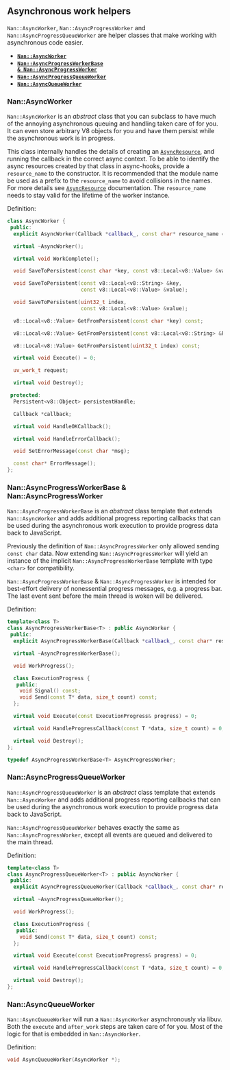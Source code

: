 ## Asynchronous work helpers

`Nan::AsyncWorker`, `Nan::AsyncProgressWorker` and `Nan::AsyncProgressQueueWorker` are helper classes that make working with asynchronous code easier.

 - <a href="#api_nan_async_worker"><b><code>Nan::AsyncWorker</code></b></a>
 - <a href="#api_nan_async_progress_worker"><b><code>Nan::AsyncProgressWorkerBase &amp; Nan::AsyncProgressWorker</code></b></a>
 - <a href="#api_nan_async_progress_queue_worker"><b><code>Nan::AsyncProgressQueueWorker</code></b></a>
 - <a href="#api_nan_async_queue_worker"><b><code>Nan::AsyncQueueWorker</code></b></a>

<a name="api_nan_async_worker"></a>
### Nan::AsyncWorker

`Nan::AsyncWorker` is an _abstract_ class that you can subclass to have much of the annoying asynchronous queuing and handling taken care of for you. It can even store arbitrary V8 objects for you and have them persist while the asynchronous work is in progress.

This class internally handles the details of creating an [`AsyncResource`][AsyncResource], and running the callback in the
correct async context. To be able to identify the async resources created by that class in async-hooks, provide a
`resource_name` to the constructor. It is recommended that the module name be used as a prefix to the `resource_name` to avoid
collisions in the names. For more details see [`AsyncResource`][AsyncResource] documentation.  The `resource_name` needs to stay valid for the lifetime of the worker instance.

Definition:

```c++
class AsyncWorker {
 public:
  explicit AsyncWorker(Callback *callback_, const char* resource_name = "nan:AsyncWorker");

  virtual ~AsyncWorker();

  virtual void WorkComplete();

  void SaveToPersistent(const char *key, const v8::Local<v8::Value> &value);

  void SaveToPersistent(const v8::Local<v8::String> &key,
                        const v8::Local<v8::Value> &value);

  void SaveToPersistent(uint32_t index,
                        const v8::Local<v8::Value> &value);

  v8::Local<v8::Value> GetFromPersistent(const char *key) const;

  v8::Local<v8::Value> GetFromPersistent(const v8::Local<v8::String> &key) const;

  v8::Local<v8::Value> GetFromPersistent(uint32_t index) const;

  virtual void Execute() = 0;

  uv_work_t request;

  virtual void Destroy();

 protected:
  Persistent<v8::Object> persistentHandle;

  Callback *callback;

  virtual void HandleOKCallback();

  virtual void HandleErrorCallback();

  void SetErrorMessage(const char *msg);

  const char* ErrorMessage();
};
```

<a name="api_nan_async_progress_worker"></a>
### Nan::AsyncProgressWorkerBase &amp; Nan::AsyncProgressWorker

`Nan::AsyncProgressWorkerBase` is an _abstract_ class template that extends `Nan::AsyncWorker` and adds additional progress reporting callbacks that can be used during the asynchronous work execution to provide progress data back to JavaScript.

Previously the definition of `Nan::AsyncProgressWorker` only allowed sending `const char` data. Now extending `Nan::AsyncProgressWorker` will yield an instance of the implicit `Nan::AsyncProgressWorkerBase` template with type `<char>` for compatibility.

`Nan::AsyncProgressWorkerBase` &amp; `Nan::AsyncProgressWorker` is intended for best-effort delivery of nonessential progress messages, e.g. a progress bar.  The last event sent before the main thread is woken will be delivered.

Definition:

```c++
template<class T>
class AsyncProgressWorkerBase<T> : public AsyncWorker {
 public:
  explicit AsyncProgressWorkerBase(Callback *callback_, const char* resource_name = ...);

  virtual ~AsyncProgressWorkerBase();

  void WorkProgress();

  class ExecutionProgress {
   public:
    void Signal() const;
    void Send(const T* data, size_t count) const;
  };

  virtual void Execute(const ExecutionProgress& progress) = 0;

  virtual void HandleProgressCallback(const T *data, size_t count) = 0;

  virtual void Destroy();
};

typedef AsyncProgressWorkerBase<T> AsyncProgressWorker;
```

<a name="api_nan_async_progress_queue_worker"></a>
### Nan::AsyncProgressQueueWorker

`Nan::AsyncProgressQueueWorker` is an _abstract_ class template that extends `Nan::AsyncWorker` and adds additional progress reporting callbacks that can be used during the asynchronous work execution to provide progress data back to JavaScript.

`Nan::AsyncProgressQueueWorker` behaves exactly the same as `Nan::AsyncProgressWorker`, except all events are queued and delivered to the main thread.

Definition:

```c++
template<class T>
class AsyncProgressQueueWorker<T> : public AsyncWorker {
 public:
  explicit AsyncProgressQueueWorker(Callback *callback_, const char* resource_name = "nan:AsyncProgressQueueWorker");

  virtual ~AsyncProgressQueueWorker();

  void WorkProgress();

  class ExecutionProgress {
   public:
    void Send(const T* data, size_t count) const;
  };

  virtual void Execute(const ExecutionProgress& progress) = 0;

  virtual void HandleProgressCallback(const T *data, size_t count) = 0;

  virtual void Destroy();
};
```

<a name="api_nan_async_queue_worker"></a>
### Nan::AsyncQueueWorker

`Nan::AsyncQueueWorker` will run a `Nan::AsyncWorker` asynchronously via libuv. Both the `execute` and `after_work` steps are taken care of for you. Most of the logic for that is embedded in `Nan::AsyncWorker`.

Definition:

```c++
void AsyncQueueWorker(AsyncWorker *);
```

[AsyncResource]: node_misc.md#api_nan_asyncresource
